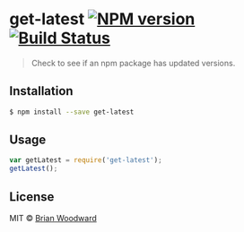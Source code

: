 # get-latest [![NPM version](https://badge.fury.io/js/get-latest.svg)](https://npmjs.org/package/get-latest) [![Build Status](https://travis-ci.org/doowb/get-latest.svg?branch=master)](https://travis-ci.org/doowb/get-latest)

> Check to see if an npm package has updated versions.

## Installation

```sh
$ npm install --save get-latest
```

## Usage

```js
var getLatest = require('get-latest');
getLatest();
```

## License

MIT © [Brian Woodward](https://github.com/doowb)
